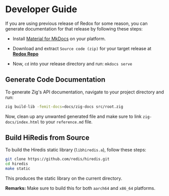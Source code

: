 # Developer Guide

If you are using previous release of Redox for some reason, you can generate documentation for that release by following these steps:

- Install [Material for MkDocs](https://squidfunk.github.io/mkdocs-material/getting-started/) on your platform.

- Download and extract `Source code (zip)` for your target release at [**Redox Repo**](https://github.com/bitlaab-blitz/redox)

- Now, `cd` into your release directory and run: `mkdocs serve`

## Generate Code Documentation

To generate Zig's API documentation, navigate to your project directory and run:

```sh
zig build-lib -femit-docs=docs/zig-docs src/root.zig
```

Now, clean up any unwanted generated file and make sure to link `zig-docs/index.html` to your `reference.md` file.

## Build HiRedis from Source

To build the Hiredis static library (`libhiredis.a`), follow these steps:

```sh
git clone https://github.com/redis/hiredis.git
cd hiredis
make static
```

This produces the static library on the current directory.

**Remarks:** Make sure to build this for both `aarch64` and `x86_64` platforms.